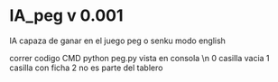 # IA_peg v 0.001
IA capaza de ganar en el juego peg o senku modo english

correr codigo
CMD
python peg.py
vista en consola
\n 0 casilla vacia
1 casilla con ficha
2 no es parte del tablero
